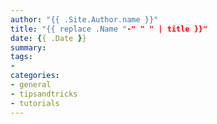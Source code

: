 ```yaml
---
author: "{{ .Site.Author.name }}"
title: "{{ replace .Name "-" " " | title }}"
date: {{ .Date }}
summary: 
tags: 
- 
categories:
- general
- tipsandtricks
- tutorials
---
```


